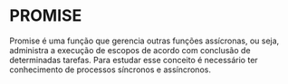 # PROMISE

Promise é uma função que gerencia outras funções assícronas, ou seja, administra a execução de escopos de acordo com conclusão de determinadas tarefas. Para estudar esse conceito é necessário ter conhecimento de processos síncronos e assíncronos.